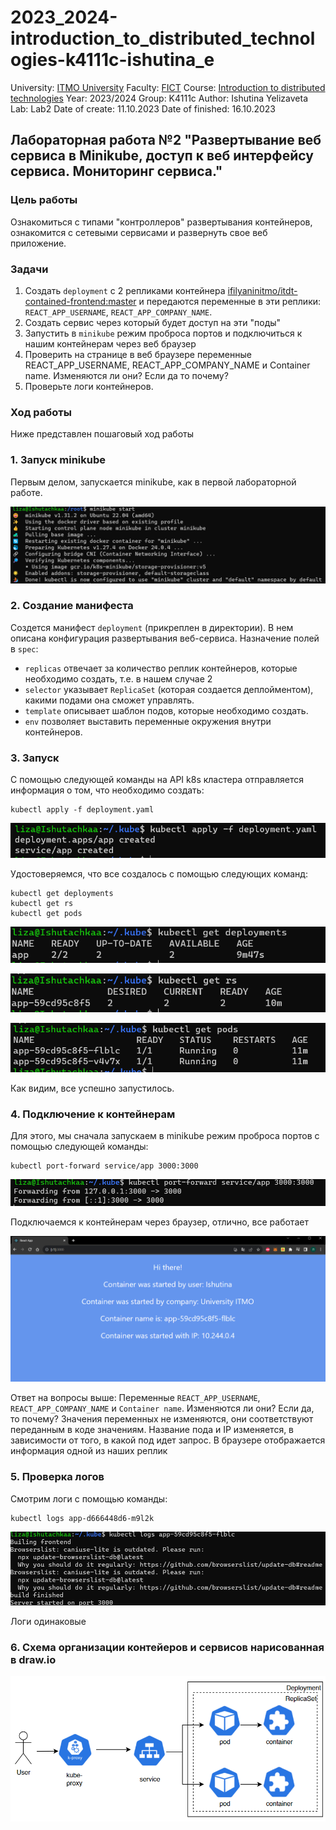 # 2023_2024-introduction_to_distributed_technologies-k4111c-ishutina_e
University: [ITMO University](https://itmo.ru/ru/)
Faculty: [FICT](https://fict.itmo.ru)
Course: [Introduction to distributed technologies](https://github.com/itmo-ict-faculty/introduction-to-distributed-technologies)
Year: 2023/2024
Group: K4111с
Author: Ishutina Yelizaveta
Lab: Lab2
Date of create: 11.10.2023
Date of finished: 16.10.2023


## Лабораторная работа №2 "Развертывание веб сервиса в Minikube, доступ к веб интерфейсу сервиса. Мониторинг сервиса."

### Цель работы
Ознакомиться с типами "контроллеров" развертывания контейнеров, ознакомится с сетевыми сервисами и развернуть свое веб приложение.

### Задачи
1. Создать `deployment` с 2 репликами контейнера [ifilyaninitmo/itdt-contained-frontend:master](https://hub.docker.com/repository/docker/ifilyaninitmo/itdt-contained-frontend) и передаются переменные в эти реплики: `REACT_APP_USERNAME`, `REACT_APP_COMPANY_NAME`.
2. Создать сервис через который будет доступ на эти "поды"
3. Запустить в `minikube` режим проброса портов и подключиться к нашим контейнерам через веб браузер
4. Проверить на странице в веб браузере переменные REACT_APP_USERNAME, REACT_APP_COMPANY_NAME и Container name. Изменяются ли они? Если да то почему?
5. Проверьте логи контейнеров.

### Ход работы
Ниже представлен пошаговый ход работы 

### 1. Запуск minikube
Первым делом, запускается minikube, как в первой лабораторной работе. 

![](/lab2/image/start.png)

### 2. Создание манифеста

Создется манифест `deployment` (прикреплен в директории). В нем описана конфигурация развертывания веб-сервиса. 
Назначение полей в `spec`:
* `replicas` отвечает за количество реплик контейнеров, которые необходимо создать, т.е. в нашем случае 2
* `selector` указывает `ReplicaSet` (которая создается деплойментом), какими подами она сможет управлять. 
* `template` описывает шаблон подов, которые необходимо создать. 
* `env` позволяет выставить переменные окружения внутри контейнеров.

### 3. Запуск
С помощью следующей команды на API k8s кластера отправляется информация о том, что необходимо создать:
```
kubectl apply -f deployment.yaml
```

![](/lab2/image/2.png)

Удостоверяемся, что все создалось с помощью следующих команд:
```
kubectl get deployments
kubectl get rs
kubectl get pods
```

![](/lab2/image/4.png)

![](/lab2/image/5.png)

![](/lab2/image/6.png)

Как видим, все успешно запустилось.

### 4. Подключение к контейнерам

Для этого, мы сначала запускаем в minikube режим проброса портов с помощью следующей команды:
```
kubectl port-forward service/app 3000:3000
```

![](/lab2/image/7.png)

Подключаемся к контейнерам через браузер, отлично, все работает

![](/lab2/image/8.png)

Ответ на вопросы выше:
Переменные `REACT_APP_USERNAME`, `REACT_APP_COMPANY_NAME` и `Container name`. Изменяются ли они? Если да, то почему?
Значения переменных не изменяются, они соответствуют переданным в коде значениям. Название пода и IP изменяется, в зависимости от того, в какой под идет запрос. 
В браузере отображается информация одной из наших реплик 

### 5. Проверка логов 

Смотрим логи с помощью команды:

```
kubectl logs app-d666448d6-m9l2k
```

![](/lab2/image/10.png)

Логи одинаковые

### 6. Схема организации контейеров и сервисов нарисованная в draw.io

![](/lab2/image/11.png)

